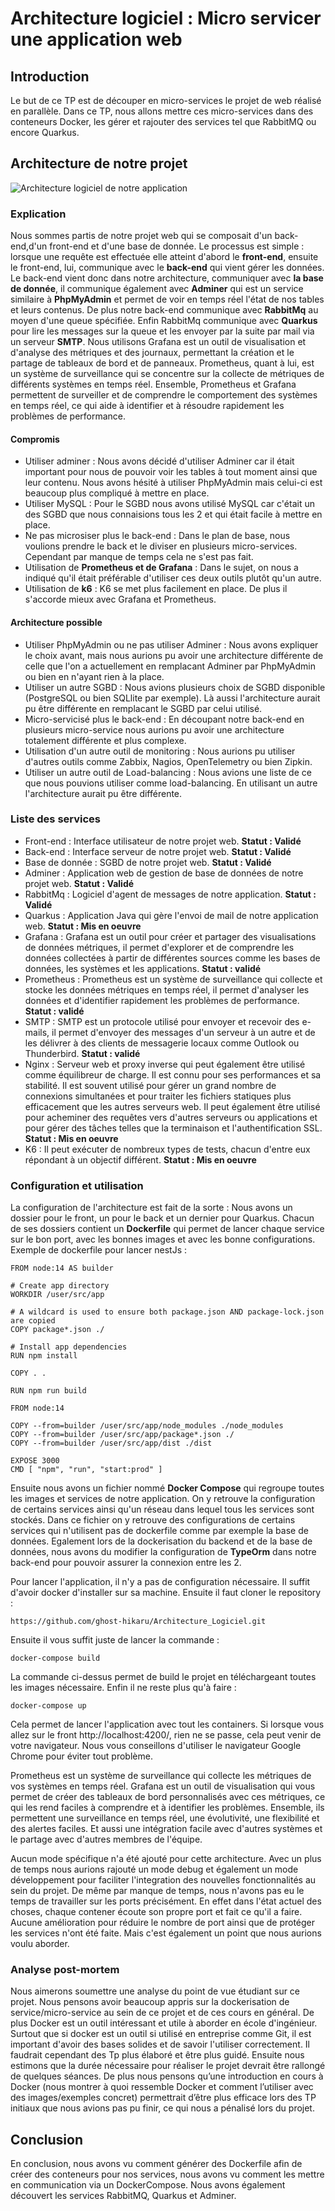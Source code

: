 # Architecture logiciel : Micro servicer une application web
## Introduction
Le but de ce TP est de découper en micro-services le projet de web réalisé en parallèle. Dans ce TP, nous allons mettre ces micro-services dans des conteneurs Docker, les gérer et rajouter des services tel que RabbitMQ ou encore Quarkus. 

## Architecture de notre projet
![Architecture logiciel de notre application](./assets/ArchiLogiciel.png "Architecture logiciel de notre application.")

### Explication
Nous sommes partis de notre projet web qui se composait d'un back-end,d'un front-end et d'une base de donnée. Le processus est simple : lorsque une requête est effectuée elle atteint d'abord le **front-end**, ensuite le front-end, lui, communique avec le **back-end** qui vient gérer les données. Le back-end vient donc dans notre architecture, communiquer avec **la base de donnée**, il communique également avec **Adminer** qui est un service similaire à **PhpMyAdmin** et permet de voir en temps réel l'état de nos tables et leurs contenus. De plus notre back-end communique avec **RabbitMq** au moyen d'une queue spécifiée. Enfin RabbitMq communique avec **Quarkus** pour lire les messages sur la queue et les envoyer par la suite par mail via un serveur **SMTP**. Nous utilisons Grafana est un outil de visualisation et d'analyse des métriques et des journaux, permettant la création et le partage de tableaux de bord et de panneaux. Prometheus, quant à lui, est un système de surveillance qui se concentre sur la collecte de métriques de différents systèmes en temps réel. Ensemble, Prometheus et Grafana permettent de surveiller et de comprendre le comportement des systèmes en temps réel, ce qui aide à identifier et à résoudre rapidement les problèmes de performance.


#### Compromis
* Utiliser adminer : Nous avons décidé d'utiliser Adminer car il était important pour nous de pouvoir voir les tables à tout moment ainsi que leur contenu. Nous avons hésité à utiliser PhpMyAdmin mais celui-ci est beaucoup plus compliqué à mettre en place.
* Utiliser MySQL : Pour le SGBD nous avons utilisé MySQL car c'était un des SGBD que nous connaisions tous les 2 et qui était facile à mettre en place.
* Ne pas microsiser plus le back-end : Dans le plan de base, nous voulions prendre le back et le diviser en plusieurs micro-services. Cependant par manque de temps cela ne s'est pas fait.
* Utilisation de **Prometheus et de Grafana** : Dans le sujet, on nous a indiqué qu'il était préférable d'utiliser ces deux outils plutôt qu'un autre.
* Utilisation de **k6** : K6 se met plus facilement en place. De plus il s'accorde mieux avec Grafana et Prometheus.

#### Architecture possible
* Utiliser PhpMyAdmin ou ne pas utiliser Adminer : Nous avons expliquer le choix avant, mais nous aurions pu avoir une architecture différente de celle que l'on a actuellement en remplacant Adminer par PhpMyAdmin ou bien en n'ayant rien à la place.
* Utiliser un autre SGBD : Nous avions plusieurs choix de SGBD disponible (PostgreSQL ou bien SQLlite par exemple). Là aussi l'architecture aurait pu être différente en remplacant le SGBD par celui utilisé.
* Micro-servicisé plus le back-end : En découpant notre back-end en plusieurs micro-service nous aurions pu avoir une architecture totalement différente et plus complexe.
* Utilisation d'un autre outil de monitoring : Nous aurions pu utiliser d'autres outils comme Zabbix, Nagios, OpenTelemetry ou bien Zipkin.
* Utiliser un autre outil de Load-balancing : Nous avions une liste de ce que nous pouvions utiliser comme load-balancing. En utilisant un autre l'architecture aurait pu être différente.

### Liste des services
* Front-end : Interface utilisateur de notre projet web. **Statut : Validé**
* Back-end : Interface serveur de notre projet web. **Statut : Validé**
* Base de donnée : SGBD de notre projet web. **Statut : Validé**
* Adminer : Application web de gestion de base de données de notre projet web. **Statut : Validé**
* RabbitMq : Logiciel d'agent de messages de notre application. **Statut : Validé**
* Quarkus : Application Java qui gère l'envoi de mail de notre application web. **Statut : Mis en oeuvre**
* Grafana : Grafana est un outil pour créer et partager des visualisations de données métriques, il permet d'explorer et de comprendre les données collectées à partir de différentes sources comme les bases de données, les systèmes et les applications. **Statut : validé**
* Prometheus : Prometheus est un système de surveillance qui collecte et stocke les données métriques en temps réel, il permet d'analyser les données et d'identifier rapidement les problèmes de performance. **Statut : validé**
* SMTP : SMTP est un protocole utilisé pour envoyer et recevoir des e-mails, il permet d'envoyer des messages d'un serveur à un autre et de les délivrer à des clients de messagerie locaux comme Outlook ou Thunderbird. **Statut : validé**
* Nginx : Serveur web et proxy inverse qui peut également être utilisé comme équilibreur de charge. Il est connu pour ses performances et sa stabilité. Il est souvent utilisé pour gérer un grand nombre de connexions simultanées et pour traiter les fichiers statiques plus efficacement que les autres serveurs web. Il peut également être utilisé pour acheminer des requêtes vers d'autres serveurs ou applications et pour gérer des tâches telles que la terminaison et l'authentification SSL. **Statut : Mis en oeuvre**
* K6 : Il peut exécuter de nombreux types de tests, chacun d'entre eux répondant à un objectif différent. **Statut : Mis en oeuvre**

### Configuration et utilisation
La configuration de l'architecture est fait de la sorte :
Nous avons un dossier pour le front, un pour le back et un dernier pour Quarkus.
Chacun de ses dossiers contient un **Dockerfile** qui permet de lancer chaque service sur le bon port, avec les bonnes images et avec les bonne configurations. Exemple de dockerfile pour lancer nestJs :
```
FROM node:14 AS builder

# Create app directory
WORKDIR /user/src/app

# A wildcard is used to ensure both package.json AND package-lock.json are copied
COPY package*.json ./

# Install app dependencies
RUN npm install

COPY . .

RUN npm run build

FROM node:14

COPY --from=builder /user/src/app/node_modules ./node_modules
COPY --from=builder /user/src/app/package*.json ./
COPY --from=builder /user/src/app/dist ./dist

EXPOSE 3000
CMD [ "npm", "run", "start:prod" ]
```

Ensuite nous avons un fichier nommé **Docker Compose** qui regroupe toutes les images et services de notre application. On y retrouve la configuration de certains services ainsi qu'un réseau dans lequel tous les services sont stockés. Dans ce fichier on y retrouve des configurations de certains services qui n'utilisent pas de dockerfile comme par exemple la base de données. Egalement lors de la dockerisation du backend et de la base de données, nous avons du modifier la configuration de **TypeOrm** dans notre back-end pour pouvoir assurer la connexion entre les 2.


Pour lancer l'application, il n'y a pas de configuration nécessaire. Il suffit d'avoir docker d'installer sur sa machine. Ensuite il faut cloner le repository :
```
https://github.com/ghost-hikaru/Architecture_Logiciel.git
```
Ensuite il vous suffit juste de lancer la commande :
```
docker-compose build
```
La commande ci-dessus permet de build le projet en téléchargeant toutes les images nécessaire.
Enfin il ne reste plus qu'à faire :
```
docker-compose up
```
Cela permet de lancer l'application avec tout les containers.
Si lorsque vous allez sur le front http://localhost:4200/, rien ne se passe, cela peut venir de votre navigateur. Nous vous conseillons d'utiliser le navigateur Google Chrome pour éviter tout problème.

Prometheus est un système de surveillance qui collecte les métriques de vos systèmes en temps réel. Grafana est un outil de visualisation qui vous permet de créer des tableaux de bord personnalisés avec ces métriques, ce qui les rend faciles à comprendre et à identifier les problèmes. Ensemble, ils permettent une surveillance en temps réel, une évolutivité, une flexibilité et des alertes faciles. Et aussi une intégration facile avec d'autres systèmes et le partage avec d'autres membres de l'équipe.

Aucun mode spécifique n'a été ajouté pour cette architecture. Avec un plus de temps nous aurions rajouté un mode debug et également un mode développement pour faciliter l'integration des nouvelles fonctionnalités au sein du projet. De même par manque de temps, nous n'avons pas eu le temps de travailler sur les ports précisément. En effet dans l'état actuel des choses, chaque contener écoute son propre port et fait ce qu'il a faire. Aucune amélioration pour réduire le nombre de port ainsi que de protéger les services n'ont été faite. Mais c'est également un point que nous aurions voulu aborder.

### Analyse post-mortem
Nous aimerons soumettre une analyse du point de vue étudiant sur ce projet. Nous pensons avoir beaucoup appris sur la dockerisation de service/micro-service au sein de ce projet et de ces cours en général. De plus Docker est un outil intéressant et utile à aborder en école d'ingénieur. Surtout que si docker est un outil si utilisé en entreprise comme Git, il est important d'avoir des bases solides et de savoir l'utiliser correctement. Il faudrait cependant des Tp plus élaboré et être plus guidé. Ensuite nous estimons que la durée nécessaire pour réaliser le projet devrait être rallongé de quelques séances. De plus nous pensons qu’une introduction en cours à Docker (nous montrer à quoi ressemble Docker et comment l’utiliser avec des images/exemples concret) permettrait d’être plus efficace lors des TP initiaux que nous avions pas pu finir, ce qui nous a pénalisé lors du projet. 

## Conclusion
En conclusion, nous avons vu comment générer des Dockerfile afin de créer des conteneurs pour nos services, nous avons vu comment les mettre en communication via un DockerCompose. Nous avons également découvert les services RabbitMQ, Quarkus et Adminer.
